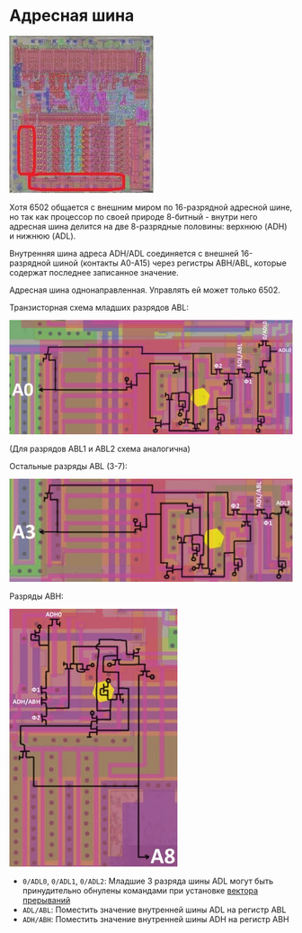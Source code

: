 # Адресная шина

![6502_locator_addr](/BreakingNESWiki/imgstore/6502_locator_addr.jpg)

Хотя 6502 общается с внешним миром по 16-разрядной адресной шине, но так как процессор по своей природе 8-битный - внутри него адресная шина делится на две 8-разрядные половины: верхнюю (ADH) и нижнюю (ADL).

Внутренняя шина адреса ADH/ADL соединяется с внешней 16-разрядной шиной (контакты A0-A15) через регистры ABH/ABL, которые содержат последнее записанное значение.

Адресная шина однонаправленная. Управлять ей может только 6502.

Транзисторная схема младших разрядов ABL:

![abl02_tran](/BreakingNESWiki/imgstore/abl02_tran.jpg)

(Для разрядов ABL1 и ABL2 схема аналогична)

Остальные разряды ABL (3-7):

![abl37_tran](/BreakingNESWiki/imgstore/abl37_tran.jpg)

Разряды ABH:

![abh_tran](/BreakingNESWiki/imgstore/abh_tran.jpg)

- `0/ADL0`, `0/ADL1`, `0/ADL2`: Младшие 3 разряда шины ADL могут быть принудительно обнулены командами при установке [вектора прерываний](interrupts.md)
- `ADL/ABL`: Поместить значение внутренней шины ADL на регистр ABL
- `ADH/ABH`: Поместить значение внутренней шины ADH на регистр ABH
